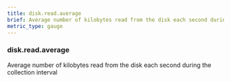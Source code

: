 ```yaml
---
title: disk.read.average
brief: Average number of kilobytes read from the disk each second during the collection interval
metric_type: gauge
---
```

### disk.read.average

Average number of kilobytes read from the disk each second during the collection interval